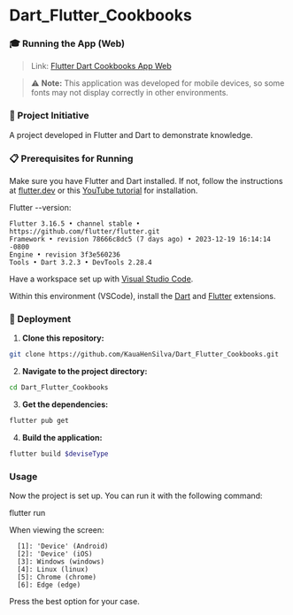 # Dart_Flutter_Cookbooks

### 🎓 Running the App (Web)

> Link: [Flutter Dart Cookbooks App Web](https://dart-flutter-cookbook.vercel.app/)

> ⚠️ **Note:** This application was developed for mobile devices, so some fonts may not display correctly in other environments.

### 🚀 Project Initiative

A project developed in Flutter and Dart to demonstrate knowledge.

### 📋 Prerequisites for Running

Make sure you have Flutter and Dart installed. If not, follow the instructions at [flutter.dev](https://flutter.dev/docs/get-started/install) or this [YouTube tutorial](https://www.youtube.com/watch?v=7Kpd6eprz4k) for installation.

Flutter --version:

  ```
  Flutter 3.16.5 • channel stable • https://github.com/flutter/flutter.git
  Framework • revision 78666c8dc5 (7 days ago) • 2023-12-19 16:14:14 -0800
  Engine • revision 3f3e560236
  Tools • Dart 3.2.3 • DevTools 2.28.4
  ```


Have a workspace set up with [Visual Studio Code](https://code.visualstudio.com/).

Within this environment (VSCode), install the [Dart](https://marketplace.visualstudio.com/items?itemName=Dart-Code.dart-code) and [Flutter](https://marketplace.visualstudio.com/items?itemName=Dart-Code.flutter) extensions.

### 🔧 Deployment

1. **Clone this repository:**

  ```bash
  git clone https://github.com/KauaHenSilva/Dart_Flutter_Cookbooks.git
  ```

2. **Navigate to the project directory:**

  ```bash
  cd Dart_Flutter_Cookbooks
  ```

3. **Get the dependencies:**

  ```bash
  flutter pub get
  ```
  
4. **Build the application:**

  ```bash
  flutter build $deviseType
  ```

### Usage

Now the project is set up. You can run it with the following command:

  flutter run

When viewing the screen:


  ```
    [1]: 'Device' (Android)
    [2]: 'Device' (iOS)
    [3]: Windows (windows)
    [4]: Linux (linux)
    [5]: Chrome (chrome)
    [6]: Edge (edge)
  ```


Press the best option for your case.

